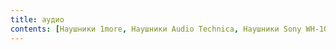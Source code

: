 ```yaml
---
title: аудио
contents: [Наушники 1more, Наушники Audio Technica, Наушники Sony WH-1000MX3, Колонки Fenda R30BT, Микрофон Shure MV7-X, Петличка Andoer ey-510a]
---
```

